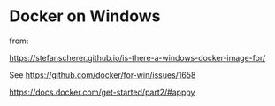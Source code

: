 # Docker on Windows

 from:

https://stefanscherer.github.io/is-there-a-windows-docker-image-for/


See https://github.com/docker/for-win/issues/1658

https://docs.docker.com/get-started/part2/#apppy